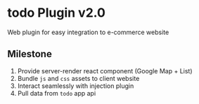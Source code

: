 # todo Plugin v2.0
Web plugin for easy integration to e-commerce website

## Milestone
1. Provide server-render react component (Google Map + List)
2. Bundle `js` and `css` assets to client website
3. Interact seamlessly with injection plugin
4. Pull data from `todo` app api
